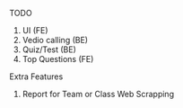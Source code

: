 TODO
1. UI (FE)
2. Vedio calling (BE)
3. Quiz/Test (BE)
4. Top Questions (FE)

Extra Features 
1. Report for Team or Class Web Scrapping
